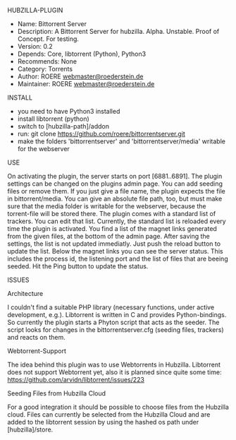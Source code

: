 HUBZILLA-PLUGIN
 * Name: Bittorrent Server
 * Description: A Bittorrent Server for hubzilla. Alpha. Unstable. Proof of Concept. For testing.
 * Version: 0.2
 * Depends: Core, libtorrent (Python), Python3
 * Recommends: None
 * Category: Torrents
 * Author: ROERE <webmaster@roederstein.de>
 * Maintainer: ROERE <webmaster@roederstein.de>


INSTALL
 - you need to have Python3 installed 
 - install libtorrent (python)
 - switch to [hubzilla-path]/addon
 - run: git clone https://github.com/roere/bittorrentserver.git
 - make the folders 'bittorrentserver' and 'bittorrentserver/media' writable for the webserver

USE

On activating the plugin, the server starts on port [6881..6891].
The plugin settings can be changed on the plugins admin page. You can add seeding files or remove them. If you just give a file name, the plugin expects the file in bittorrent/media. You can give an absolute file path, too, but must make sure that the media folder is writable for the webserver, because the torrent-file will be stored there.
The plugin comes with a standard list of trackers. You can edit that list. Currently, the standard list is reloaded every time the plugin is activated.
You find a list of the magnet links generated from the given files, at the bottom of the admin page. After saving the settings, the list is not updated immediatly. Just push the reload button to update the list. 
Below the magnet links you can see the server status. This includes the process id, the listening port and the list of files that are beeing seeded. Hit the Ping button to update the status.

ISSUES

Architecture

I couldn't find a suitable PHP library (necessary functions, under active development, e.g.). Libtorrent is written in C and provides Python-bindings. So currently the plugin starts a Phyton script that acts as the seeder. The script looks for changes in the bittorrentserver.cfg (seeding files, trackers) and reacts on them. 

Webtorrent-Support

The idea behind this plugin was to use Webtorrents in Hubzilla. Libtorrent does not support Webtorrent yet, also it is planned since quite some time: https://github.com/arvidn/libtorrent/issues/223

Seeding Files from Hubzilla Cloud

For a good integration it should be possible to choose files from the Hubzilla cloud. Files can currently be selected from the Hubzilla Cloud and are added to the libtorrent session by using the hashed os path under [hubzilla]/store.
